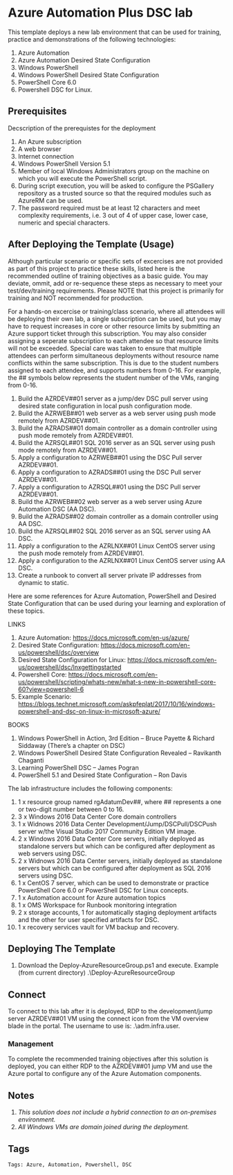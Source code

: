 # Azure Automation Plus DSC lab

This template deploys a new lab environment that can be used for training, practice and demonstrations of the following technologies:

1. Azure Automation
2. Azure Automation Desired State Configuration
3. Windows PowerShell
4. Windows PowerShell Desired State Configuration
5. PowerShell Core 6.0
6. Powershell DSC for Linux.

## Prerequisites

Decscription of the prerequistes for the deployment

1. An Azure subscription
2. A web browser
3. Internet connection
4. Windows PowerShell Version 5.1
5. Member of local Windows Administrators group on the machine on which you will execute the PowerShell script.
6. During script execution, you will be asked to configure the PSGallery repository as a trusted source so that the required modules such as AzureRM can be used.
7. The password required must be at least 12 characters and meet complexity requirements, i.e. 3 out of 4 of upper case, lower case, numeric and special characters.

## After Deploying the Template (Usage)

Although particular scenario or specific sets of excercises are not provided as part of this project to practice these skills, listed here is the recommended outline of training objectives as a basic guide.
You may deviate, ommit, add or re-sequence these steps as necessary to meet your test/dev/training requirements.
Please NOTE that this project is primarily for training and NOT recommended for production.

For a hands-on excercise or training/class scenario, where all attendees will be deploying their own lab, a single subscription can be used, but you may have to request increases in core or other resource limits by
submitting an Azure support ticket through this subscription. You may also consider assigning a seperate subscription to each attendee so that resource limits will not be exceeded.
Special care was taken to ensure that multiple attendees can perform simultaneous deployments without resource name conflicts within the same subscription. This is due to the student numbers assigned to each attendee, and supports numbers from 0-16. For example, the ## symbols below represents the student number of the VMs, ranging from 0-16.

1. Build the AZRDEV##01 server as a jump/dev DSC pull server using desired state configuration in local push configuration mode.
2. Build the AZRWEB##01 web server as a web server using push mode remotely from AZRDEV##01.
3. Build the AZRADS##01 domain controller as a domain controller using push mode remotely from AZRDEV##01.
4. Build the AZRSQL##01 SQL 2016 server as an SQL server using push mode remotely from AZRDEV##01.
5. Apply a configuration to AZRWEB##01 using the DSC Pull server AZRDEV##01.
6. Apply a configuration to AZRADS##01 using the DSC Pull server AZRDEV##01.
7. Apply a configuration to AZRSQL##01 using the DSC Pull server AZRDEV##01.
8. Build the AZRWEB##02 web server as a web server using Azure Automation DSC (AA DSC).
9. Build the AZRADS##02 domain controller as a domain controller using AA DSC.
10. Build the AZRSQL##02 SQL 2016 server as an SQL server using AA DSC.
11. Apply a configuration to the AZRLNX##01 Linux CentOS server using the push mode remotely from AZRDEV##01.
12. Apply a configuration to the AZRLNX##01 Linux CentOS server using AA DSC.
13. Create a runbook to convert all server private IP addresses from dynamic to static.

Here are some references for Azure Automation, PowerShell and Desired State Configuration that can be used during your learning and exploration of these topics.

LINKS

1. Azure Automation: <https://docs.microsoft.com/en-us/azure/>
2. Desired State Configuration: <https://docs.microsoft.com/en-us/powershell/dsc/overview>
3. Desired State Configuration for Linux: <https://docs.microsoft.com/en-us/powershell/dsc/lnxgettingstarted>
4. Powershell Core: <https://docs.microsoft.com/en-us/powershell/scripting/whats-new/what-s-new-in-powershell-core-60?view=powershell-6>
5. Example Scenario: <https://blogs.technet.microsoft.com/askpfeplat/2017/10/16/windows-powershell-and-dsc-on-linux-in-microsoft-azure/>

BOOKS

1. Windows PowerShell in Action, 3rd Edition – Bruce Payette & Richard Siddaway (There’s a chapter on DSC)
2. Windows PowerShell Desired State Configuration Revealed – Ravikanth Chaganti
3. Learning PowerShell DSC – James Pogran
4. PowerShell 5.1 and Desired State Configuration – Ron Davis

The lab infrastructure includes the following components:

1. 1 x resource group named rgAdatumDev##, where ## represents a one or two-digit number between 0 to 16.
2. 3 x Windows 2016 Data Center Core domain controllers
3. 1 x Widnows 2016 Data Center Development/Jump/DSCPull/DSCPush server w/the Visual Studio 2017 Community Edition VM image.
4. 2 x Windows 2016 Data Center Core servers, initially deployed as standalone servers but which can be configured after deployment as web servers using DSC.
5. 2 x Widnows 2016 Data Center servers, initially deployed as standalone servers but which can be configured after deployment as SQL 2016 servers using DSC.
6. 1 x CentOS 7 server, which can be used to demonstrate or practice PowerShell Core 6.0 or PowerShell DSC for Linux concepts.
7. 1 x Automation account for Azure automation topics
8. 1 x OMS Workspace for Runbook monitoring integration
9. 2 x storage accounts, 1 for automatically staging deployment artifacts and the other for user specified artifacts for DSC.
10. 1 x recovery services vault for VM backup and recovery.

## Deploying The Template

1. Download the Deploy-AzureResourceGroup.ps1 and execute.
    Example (from current directory) .\Deploy-AzureResourceGroup

## Connect

To connect to this lab after it is deployed, RDP to the development/jump server AZRDEV##01 VM using the connect icon from the VM overview blade in the portal.
The username to use is: .\adm.infra.user.

### Management

To complete the recommended training objectives after this solution is deployed, you can either RDP to the AZRDEV##01 jump VM and use the Azure portal to configure any of the Azure Automation components.

## Notes

1. *This solution does not include a hybrid connection to an on-premises environment.*
2. *All Windows VMs are domain joined during the deployment.*

## Tags

`Tags: Azure, Automation, Powershell, DSC`
